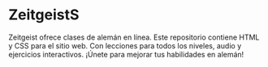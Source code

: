 # ZeitgeistS
Zeitgeist ofrece clases de alemán en línea. Este repositorio contiene HTML y CSS para el sitio web. Con lecciones para todos los niveles, audio y ejercicios interactivos. ¡Únete para mejorar tus habilidades en alemán!
